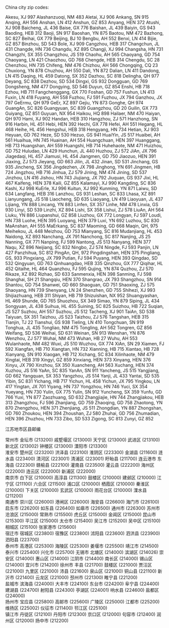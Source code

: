 China city zip codes:

Akesu, XJ 997
Alashanzuoqi, NM 483
Aletai, XJ 906
Ankang, SN 915
Anqing, AH 556
Anshan, LN 412
Anshun, GZ 853
Anyang, HEN 372
Atushi, XJ 908
Baicheng, JL 436
Baise, GX 776
Baishan, JL 439
Baiyin, GS 943
Baoding, HEB 312
Baoji, SN 917
Baoshan, YN 875
Baotou, NM 472
Bazhong, SC 827
Beihai, GX 779
Beijing, BJ 10
Bengbu, AH 552
Benxi, LN 414
Bijie, GZ 857
Binzhou, SD 543
Bole, XJ 909
Cangzhou, HEB 317
Changchun, JL 431
Changde, HN 736
Changdu, XZ 895
Changji, XJ 994
Changsha, HN 731
Changzhi, SX 355
Changzhou, JS 519
Chaohu, AH 565
Chaoyang, GD 754
Chaoyang, LN 421
Chaozhou, GD 768
Chengde, HEB 314
Chengdu, SC 28
Chenzhou, HN 735
Chifeng, NM 476
Chizhou, AH 566
Chongqing, CQ 23
Chuxiong, YN 878
Chuzhou, AH 550
Dali, YN 872
Dalian, LN 411
Dandong, LN 415
Daqing, HL 459
Datong, SX 352
Dazhou, SC 818
Delingha, QH 977
Deyang, SC 838
Dezhou, SD 534
Dingxi, GS 932
Dongguan, GD 769
Dongsheng, NM 477
Dongying, SD 546
Duyun, GZ 854
Enshi, HB 718
Ezhou, HB 711
Fangchenggang, GX 770
Foshan, GD 757
Fushun, LN 413
Fuxin, LN 418
Fuyang, AH 558
Fuzhou, FJ 591
Fuzhou, JX 794
Ganzhou, JX 797
GeErmu, QH 979
GeEr, XZ 897
Gejiu, YN 873
Gonghe, QH 974
GuangAn, SC 826
Guangyuan, SC 839
Guangzhou, GD 20
Guilin, GX 773
Guiyang, GZ 851
Guyuan, NX 954
Haikou, HQ 898
Hailaer, NM 470
Haiyan, QH 970
Hami, XJ 902
Handan, HEB 310
Hangzhou, ZJ 571
Hanzhong, SN 916
Harbin, HL 451
Hebi, HEN 392
Hechi, GX 778
Hefei, AH 551
Hegang, HL 468
Heihe, HL 456
Hengshui, HEB 318
Hengyang, HN 734
Hetian, XJ 903
Heyuan, GD 762
Heze, SD 530
Hezuo, GS 941
HuaiYin, JS 517
Huaibei, AH 561
Huaihua, HN 745
Huainan, AH 554
Huangchuan, HEN 397
Huanggang, HB 713
Huangshan, AH 559
Huangshi, HB 714
Huhehaote, NM 471
Huizhou, GD 752
Huludao, LN 429
Hunchun, JL 440
Huzhou, ZJ 572
JiAn, JX 796
Jiagedaqi, HL 457
Jiamusi, HL 454
Jiangmen, GD 750
Jiaozuo, HEN 391
Jiaxing, ZJ 573
Jieyang, GD 663
Jilin, JL 432
Jinan, SD 531
Jinchang, GS 935
Jincheng, SX 356
Jingdezhen, JX 798
Jinghong, YN 691
Jingmen, HB 724
Jingzhou, HB 716
Jinhua, ZJ 579
Jining, NM 474
Jining, SD 537
Jinzhou, LN 416
Jishou, HN 743
Jiujiang, JX 792
Jiuquan, GS 937
Jixi, HL 467
Kaifeng, HEN 378
Kaili, GZ 855
Kalamayi, XJ 990
Kangding, SC 836
Kashi, XJ 998
KuErle, XJ 996
Kuitun, XJ 992
Kunming, YN 871
Laiwu, SD 634
Langfang, HEB 316
Lanzhou, GS 931
Leshan, SC 833
Lhasa, XZ 891
Lianyungang, JS 518
Liaocheng, SD 635
Liaoyang, LN 419
Liaoyuan, JL 437
Lijiang, YN 888
Lincang, YN 883
Linfen, SX 357
Linhe, NM 478
Linxia, GS 930
Linyi, SD 539
Linzhi, XZ 894
Lishi, SX 358
Lishui, ZJ 578
LiuAn, AH 564
Liuku, YN 886
Liupanshui, GZ 858
Liuzhou, GX 772
Longyan, FJ 597
Loudi, HN 738
Luohe, HEN 395
Luoyang, HEN 379
Luxi, YN 692
Luzhou, SC 830
MaAnshan, AH 555
MaErkang, SC 837
Maoming, GD 668
Maqin, QH, 975
Meihekou, JL 448
Meizhou, GD 753
Mianyang, SC 816
Mudanjiang, HL 453
Naidong, XZ 893
Nanchang, JX 791
Nanchong, SC 817
Nanjing, JS 25
Nanning, GX 771
Nanping, FJ 599
Nantong, JS 513
Nanyang, HEN 377
Naqu, XZ 896
Neijiang, SC 832
Ningbo, ZJ 574
Ningde, FJ 593
Panjin, LN 427
Panzhihua, SC 812
PingAn, QH, 972
Pingdingshan, HEN 375
Pingliang, GS, 933
Pingxiang, JX 799
Putian, FJ 594
Puyang, HEN 393
Qingdao, SD 532
Qingyuan, GD 763
Qinhuangdao, HEB 335
Qinzhou, GX 777
Qiqihar, HL 452
Qitaihe, HL 464
Quanzhou, FJ 595
Qujing, YN 874
Quzhou, ZJ 570
Rikaze, XZ 892
Rizhao, SD 633
Sanmenxia, HEN 398
Sanming, FJ 598
Shanghai, SH 21
Shangqiu, HEN 370
Shangrao, JX 793
Shangzhou, SN 914
Shantou, GD 754
Shanwei, GD 660
Shaoguan, GD 751
Shaoxing, ZJ 575
Shaoyang, HN 739
Shenyang, LN 24
Shenzhen, GD 755
Shihezi, XJ 993
Shijiazhuang, HEB 311
Shiyan, HB 719
Shizuishan, NX 952
Shuangyashan, HL 469
Shunde, GD 765
Shuozhou, SX 349
Simao, YN 879
Siping, JL 434
Songyuan, JL 438
Suihua, HL 455
Suining, SC 825
Suizhou, HB 722
Suqian, JS 527
Suzhou, AH 557
Suzhou, JS 512
Tacheng, XJ   901
TaiAn, SD   538
Taiyuan, SX   351
Taizhou, JS   523
Taizhou, ZJ   576
Tangshan, HEB   315
Tianjin, TJ   22
Tianshui, GS   938
Tieling, LN   410
Tongchuan, SN   919
Tonghua, JL   435
Tongliao, NM   475
Tongling, AH   562
Tongren, GZ   856
Weifang, SD   536
Weihai, SD   631
Weinan, SN   913
Wenshan, YN   876
Wenzhou, ZJ   577
Wuhai, NM   473
Wuhan, HB   27
Wuhu, AH   553
Wulanhaote, NM   482
Wuxi, JS   510
Wuzhou, GX   774
XiAn, SN   29
Xiamen, FJ   592
Xiangfan, HB   710
Xiangtan, HN   732
Xianning, HB   715
Xiantao, HB   728
Xianyang, SN   910
Xiaogan, HB   712
Xichang, SC   834
Xilinhaote, NM   479
Xingtai, HEB   319
Xingyi, GZ   859
Xinxiang, HEN   373
Xinyang, HEN   376
Xinyu, JX   790
Xinzhou, SX   350
Xuancheng, AH   563
Xuchang, HEN   374
Xuzhou, JS   516
YaAn, SC   835
YanAn, SN   911
Yancheng, JS   515
Yangjiang, GD   662
Yangquan, SX   353
Yangzhou, JS   514
Yanji, JL   433
Yantai, SD   535
Yibin, SC   831
Yichang, HB   717
Yichun, HL   458
Yichun, JX   795
Yingkou, LN   417
Yingtan, JX   701
Yiyang, HN   737
Yongzhou, HN   746
Yuci, SX   354
Yueyang, HN   730
Yulin, GX   775
Yulin, SN   912
Yuncheng, SX   359
Yunfu, GD   766
Yuxi, YN   877
Zaozhuang, SD   632
Zhangjiajie, HN   744
Zhangjiakou, HEB   313
Zhangzhou, FJ   596
Zhanjiang, GD   759
Zhaoqing, GD   758
Zhaotong, YN   870
Zhengzhou, HEN   371
Zhenjiang, JS   511
Zhongdian, YN   887
Zhongshan, GD   760
Zhoukou, HEN   394
Zhoushan, ZJ   580
Zhuhai, GD   756
Zhumadian, HEN   396
Zhuzhou, HN   733
Zibo, SD   533
Zigong, SC   813
Zunyi, GZ   852












江苏地市区县邮编

常州市
金坛市 (213200) 	戚墅堰区 (213000)
天宁区 (213000) 	武进区 (213100)
新北区 (213002) 	钟楼区 (213000)
溧阳市 (213300) 	
淮安市
楚州区 (223200) 	洪泽县 (223100)
淮阴区 (223300) 	金湖县 (211600)
涟水县 (223400) 	清河区 (223001)
清浦区 (223001) 	盱眙县 (211700)
连云港市
东海县 (222300) 	赣榆县 (222100)
灌南县 (223500) 	灌云县 (222200)
海州区 (222000) 	连云区 (222000)
新浦区 (222000) 	
南京市
白下区 (210000) 	高淳县 (211300)
鼓楼区 (210000) 	建邺区 (210000)
江宁区 (211100) 	六合区 (211500)
浦口区 (210000) 	栖霞区 (210000)
秦淮区 (210000) 	下关区 (210000)
玄武区 (210000) 	雨花台区 (210000)
溧水县 (211200) 	
南通市
崇川区 (226000) 	港闸区 (226000)
海安县 (226600) 	海门市 (226100)
启东市 (226200) 	如东县 (226400)
如皋市 (226500) 	通州市 (226300)
苏州市
沧浪区 (215000) 	常熟市 (215500)
虎丘区 (215000) 	金阊区 (215000)
昆山市 (215300) 	平江区 (215000)
太仓市 (215400) 	吴江市 (215200)
吴中区 (215100) 	相城区 (215100)
张家港市 (215600) 	
宿迁市
宿城区 (223800) 	宿豫区 (223800)
沭阳县 (223600) 	泗洪县 (223900)
泗阳县 (223700) 	
泰州市
高港区 (225300) 	海陵区 (225300)
姜堰市 (225500) 	靖江市 (214500)
泰兴市 (225400) 	兴化市 (225700)
无锡市
北塘区 (214000) 	滨湖区 (214026)
崇安区 (214000) 	惠山区 (214000)
江阴市 (214400) 	南长区 (214000)
锡山区 (214000) 	宜兴市 (214200)
徐州市
丰县 (221700) 	鼓楼区 (221000)
贾汪区 (221000) 	九里区 (221000)
沛县 (221600) 	泉山区 (221000)
铜山县 (221100) 	新沂市 (221400)
云龙区 (221000) 	邳州市 (221300)
睢宁县 (221200) 	
盐城市
滨海县 (224000) 	大丰市 (224100)
东台市 (224200) 	阜宁县 (224400)
建湖县 (224700) 	射阳县 (224300)
亭湖区 (224001) 	响水县 (224600)
盐都区 (224000) 	
扬州市
宝应县 (225800) 	高邮市 (225600)
广陵区 (225000) 	江都市 (225200)
维扬区 (225002) 	仪征市 (211400)
邗江区 (225100) 	
镇江市
丹徒区 (212100) 	丹阳市 (212300)
京口区 (212000) 	句容市 (212400)
润州区 (212000) 	扬中市 (212200) 